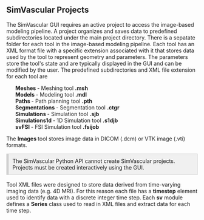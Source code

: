 ## SimVascular Projects ##

The SimVascular GUI requires an active project to access the image-based modeling pipeline. A project organizes and saves data to 
predefined subdirectories located under the main project directory. There is a sepatate folder for each tool in the image-based 
modeling pipeline. Each tool has an XML format file with a specific extension associated with it that stores data used by the tool
to represent geometry and parameters. The parameters store the tool's state and are typically displayed in the GUI and can be modified 
by the user. The predefined subdirectories and XML file extension for each tool are

<ul style="list-style-type:none;">
   <li> <b> Meshes </b> - Meshing tool <b>.msh</b> </li>
   <li> <b> Models </b> - Modeling tool <b>.mdl</b> </li>
   <li> <b> Paths </b> - Path planning tool <b>.pth</b> </li>
   <li> <b> Segmentations </b> - Segmentation tool <b>.ctgr</b> </li>
   <li> <b> Simulations </b> - Simulation tool <b>.sjb</b> </li>
   <li> <b> Simulations1d </b> - 1D Simulation tool <b>.s1djb</b> </li>
   <li> <b> svFSI </b> - FSI Simulation tool <b>.fsijob</b> </li>
</ul>

The <b> Images </b> tool stores image data in DICOM (.dcm) or VTK image (.vti) formats.

<div style="background-color: #F0F0F0; padding: 10px; border: 1px solid #d0d0d0; border-left: 6px solid #d0d0d0">
The SimVascular Python API cannot create SimVascular projects. Projects must be created interactively using the GUI.
</div>

<br>
Tool XML files were designed to store data derived from time-varying imaging data (e.g. 4D MRI). For this reason each file 
has a <b>timestep</b> element used to identify data with a discrete integer time step. Each <b>sv</b> module defines a 
<b>Series</b> class used to read in XML files and extract data for each time step.


